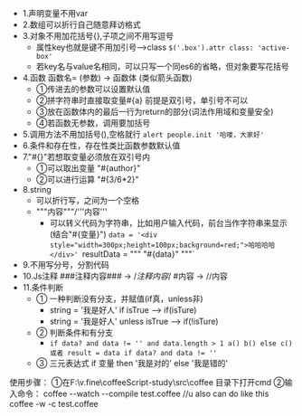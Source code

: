 * 1.声明变量不用var
* 2.数组可以折行自己随意拜访格式
* 3.对象不用加花括号{},子项之间不用写逗号
    - 属性key也就是键不用加引号-->class `$('.box').attr class: 'active-box'`
    - 若key名与value名相同，可以只写一个同es6的省略，但对象要写花括号
* 4.函数 函数名= (参数) -> 函数体 (类似箭头函数)
    - ①传进去的参数可以设置默认值
    - ②拼字符串时直接取变量#{a} 前提是双引号，单引号不可以
    - ③放在函数体内的最后一行为return的部分(词法作用域和变量安全)
    - ④若函数无参数，调用要加括号
* 5.调用方法不用加括号(),空格就行  `alert people.init '哈喽，大家好'`
* 6.条件和存在性，存在性类比函数参数默认值
* 7."#{}"若想取变量必须放在双引号内
    - ①可以取出变量 "#{author}"
    - ②可以进行运算 "#{3/6*2}"
* 8.string
    - 可以折行写，之间为一个空格
    - """内容"""/'''内容'''
      + 可以转义代码为字符串，比如用户输入代码，前台当作字符串来显示(结合"#{变量}")
        `data = '<div style="width=300px;height=100px;background=red;">哈哈哈哈</div>'
         `resultData = """
                      "#{data}"
                       """`
* 9.不用写分号，分割代码
* 10.Js注释 ###注释内容### -> /*注释内容*/    #内容 -> //内容
* 11.条件判断
    - ① 一种判断没有分支，并赋值(if真，unless非)
      + string = '我是好人' if isTrue  --> if(isTure)
      + string = '我是好人' unless isTrue --> if(!isTure)
    - ② 判断条件和有分支
      + `
        if data? and data != '' and data.length > 1
           a()
           b()
        else
           c()
        或者
        result = data if data? and data != ''
        `
    - ③ 三元表达式 if 变量 then '我是对的' else '我是错的'










使用步骤：
①在F:\v.fine\coffeeScript-study\src\coffee 目录下打开cmd
②输入命令：
    coffee --watch --compile test.coffee
    //u also can do like this
    coffee -w -c test.coffee
